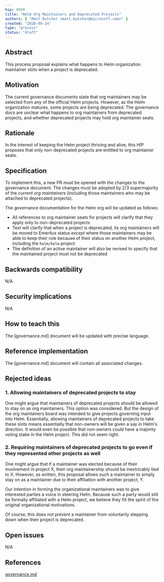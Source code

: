 ```yaml
---
hip: 9999
title: "Helm Org Maintainers and Deprecated Projects"
authors: [ "Matt Butcher <matt.butcher@microsoft.com>" ]
created: "2020-09-24"
type: "process"
status: "draft"
---
```


## Abstract

This process proposal explains what happens to Helm organization maintainer slots when
a project is deprecated.

## Motivation

The current governance documents state that org maintainers may be selected from any of
the official Helm projects. However, as the Helm organization matures, some projects are
being deprecated. The governance docs are unclear what happens to org maintainers from
deprecated projects, and whether deprecated projects may hold org maintainer seats.

## Rationale

In the interest of keeping the Helm project thriving and alive, this HIP proposes that
only non-deprecated projects are entitled to org maintainer seats.

## Specification

To implement this, a new PR must be opened with the changes to the governance document.
The changes must be adopted by 2/3 supermajority of the _current org maintainers_ 
(including those maintainers who may be attached to deprecated projects).

The governance documentation for the Helm org will be updated as follows:

- All references to org maintainer seats for projects will clarify that they apply only
  to non-deprecated projects
- Text will clarify that when a project is deprecated, its org maintainers will
  be moved to Emeritus status _except_ where those maintainers may be able to keep their
  role because of their status on another Helm project, including the `helm/helm` project.
- The definition of an active maintainer will also be revised to specify that the
  maintained project must not be deprecated

## Backwards compatibility

N/A

## Security implications

N/A

## How to teach this

The [governance.md] document will be updated with precise language.

## Reference implementation

The [governance.md] document will contain all associated changes.

## Rejected ideas

### 1. Allowing maintainers of deprecated projects to stay

One might argue that maintainers of deprecated projects should be allowed to stay on as
org maintainers. This option was considered. But the design of the org maintainers board
was intended to give projects governing input into Helm. Essentially, allowing
maintainers of deprecated projects to take these slots means essentially that
non-owners will be given a say in Helm's direction. It would even be possible that non-owners
could have a majority voting stake in the Helm project. This did not seem right.

### 2. Requiring maintainers of deprecated projects to go even if they represented other projects as well

One might argue that if a maintainer was elected because of their involvement in project
X, their org maintainership should be inextricably tied to X. However, as written, this
proposal allows such a maintainer to simply stay on as a maintainer due to their
affiliation with another project, Y.

Our intention in forming the organizational maintainers was to give interested parties
a voice in steering Helm. Because such a party would still be formally affiliated with a
Helm project, we believe they fill the spirit of the original organizational motivations.

Of course, this does not prevent a maintainer from voluntarily stepping down when their
project is deprecated.

## Open issues

N/A

## References

[governance.md](https://github.com/helm/community/blob/master/governance/governance.md)